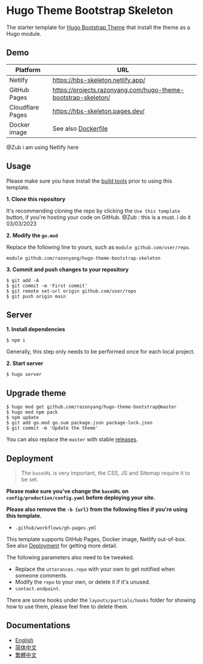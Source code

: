 # Hugo Theme Bootstrap Skeleton

The starter template for [Hugo Bootstrap Theme](https://github.com/razonyang/hugo-theme-bootstrap) that install the theme as a Hugo module.

## Demo

| Platform | URL |
|---|---|
| Netlify | https://hbs-skeleton.netlify.app/ |
| GitHub Pages | https://projects.razonyang.com/hugo-theme-bootstrap-skeleton/ |
| Cloudflare Pages | https://hbs-skeleton.pages.dev/ |
| Docker image | See also [Dockerfile](Dockerfile) |

@Zub i am using Netlify here

## Usage

Please make sure you have install the [build tools](https://hbs.razonyang.com/v1/en/docs/getting-started/prerequisites/#build-tools) prior to using this template.

**1. Clone this repository**

It's recommending cloning the repo by clicking the `Use this template` button, if you're hosting your code on GitHub.
@Zub : this is a must. i do it 03/03/2023

**2. Modify the `go.mod`**

Replace the following line to yours, such as `module github.com/user/repo`.

```text
module github.com/razonyang/hugo-theme-bootstrap-skeleton
```

**3. Commit and push changes to your repository**

```shell
$ git add -A
$ git commit -m 'First commit'
$ git remote set-url origin github.com/user/repo
$ git push origin main
```


## Server

**1. Install dependencies**

```shell
$ npm i
```

Generally, this step only needs to be performed once for each local project.

**2. Start server**

```shell
$ hugo server
```

## Upgrade theme

```shell
$ hugo mod get github.com/razonyang/hugo-theme-bootstrap@master
$ hugo mod npm pack
$ npm update
$ git add go.mod go.sum package.json package-lock.json
$ git commit -m 'Update the theme'
```

You can also replace the `master` with stable [releases](https://github.com/razonyang/hugo-theme-bootstrap/releases).

## Deployment

> The `baseURL` is very important, the CSS, JS and Sitemap require it to be set.

**Please make sure you've change the `baseURL` on `config/production/config.yaml` before deploying your site.**

**Please also remove the `-b {url}` from the following files if you're using this template.**

- `.github/workflows/gh-pages.yml`

This template supports GitHub Pages, Docker image, Netlify out-of-box. See also [Deployment](https://hbs.razonyang.com/v1/en/docs/deployment/) for getting more detail.

The following parameters also need to be tweaked.

- Replace the `utterances.repo` with your own to get notified when someone comments.
- Modify the `repo` to your own, or delete it if it's unused.
- `contact.endpoint`.

There are some hooks under the `layouts/partials/hooks` folder for showing how to use them, please feel free to delete them.

## Documentations

- [English](https://hbs.razonyang.com/v1/en/)
- [简体中文](https://hbs.razonyang.com/v1/zh-hans/)
- [繁體中文](https://hbs.razonyang.com/v1/zh-hant/)
